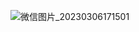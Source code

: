 ![微信图片_20230306171501](https://user-images.githubusercontent.com/131170874/233402532-d6ccd52b-ae47-4254-a4b4-fa7b7fdaaaa9.jpg)

